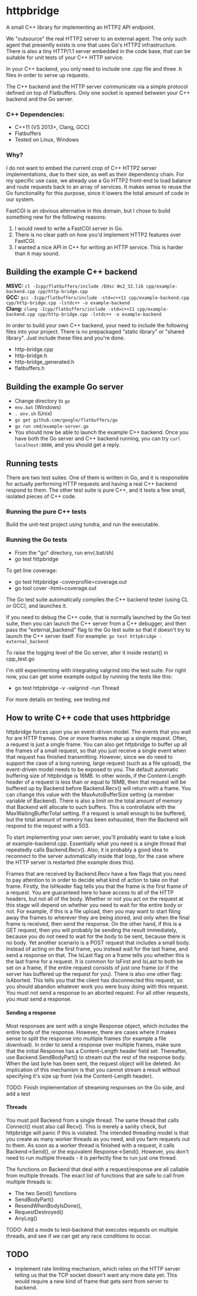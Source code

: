 # httpbridge
A small C++ library for implementing an HTTP2 API endpoint.

We "outsource" the real HTTP2 server to an external agent. The only such agent that presently exists is one that uses Go's HTTP2 infrastructure.
There is also a tiny HTTP/1.1 server embedded in the code base, that can be suitable for unit tests of your C++ HTTP service.

In your C++ backend, you only need to include one .cpp file and three .h files in order to serve up requests.

The C++ backend and the HTTP server communicate via a simple protocol defined on top of Flatbuffers. Only one socket is opened between
your C++ backend and the Go server.

### C++ Dependencies:

* C++11 (VS 2013+, Clang, GCC)
* Flatbuffers
* Tested on Linux, Windows

### Why?
I do not want to embed the current crop of C++ HTTP2 server implementations, due to their size, as well as their dependency chain.
For my specific use case, we already use a Go HTTP2 front-end to load balance and route requests back to an array of services. It makes sense to
reuse the Go functionality for this purpose, since it lowers the total amount of code in our system.

FastCGI is an obvious alternative in this domain, but I chose to build something new for the following reasons:

1. I would need to write a FastCGI server in Go.
2. There is no clear path on how you'd implement HTTP2 features over FastCGI.
3. I wanted a nice API in C++ for writing an HTTP service. This is harder than it may sound.

## Building the example C++ backend
__MSVC:__ `cl -Icpp/flatbuffers/include /EHsc Ws2_32.lib cpp/example-backend.cpp cpp/http-bridge.cpp`  
__GCC:__ `gcc -Icpp/flatbuffers/include -std=c++11 cpp/example-backend.cpp cpp/http-bridge.cpp -lstdc++ -o example-backend`  
__Clang:__ `clang -Icpp/flatbuffers/include -std=c++11 cpp/example-backend.cpp cpp/http-bridge.cpp -lstdc++ -o example-backend`  

In order to build your own C++ backend, your need to include the following files into your project. There is no prepackaged
"static library" or "shared library". Just include these files and you're done.

* http-bridge.cpp
* http-bridge.h
* http-bridge_generated.h
* flatbuffers.h

## Building the example Go server
* Change directory to `go`
* `env.bat` (Windows)
* `. env.sh` (Unix)
* `go get github.com/google/flatbuffers/go`
* `go run cmd/example-server.go`
* You should now be able to launch the example C++ backend. Once you have both the Go server and C++ backend running,
you can try `curl localhost:8080`, and you should get a reply.

## Running tests
There are two test suites. One of them is written in Go, and it is responsible for actually performing HTTP requests
and having a real C++ backend respond to them.
The other test suite is pure C++, and it tests a few small, isolated pieces of C++ code.

### Running the pure C++ tests
Build the unit-test project using tundra, and run the executable.

### Running the Go tests
* From the "go" directory, run env(.bat/sh)
* go test httpbridge

To get line coverage:

* go test httpbridge -coverprofile=coverage.out
* go tool cover -html=coverage.out

The Go test suite automatically compiles the C++ backend tester (using CL or GCC), and launches it.

If you need to debug the C++ code, that is normally launched by the Go test suite, then you can launch the C++ server
from a C++ debugger, and then pass the "external_backend" flag to the Go test suite so that it doesn't try to launch the C++ server itself.
For example: `go test httpbridge -external_backend`

To raise the logging level of the Go server, alter it inside restart() in cpp_test.go

I'm still experimenting with integrating valgrind into the test suite. For right now, you can get some example output by running the tests like this:
* go test httpbridge -v -valgrind -run Thread

For more details on testing, see testing.md

## How to write C++ code that uses httpbridge
httpbridge forces upon you an event-driven model. The events that you wait for are HTTP frames. One or more
frames make up a single request. Often, a request is just a single frame. You can also get httpbridge to
buffer up all the frames of a small request, so that you just receive a single event when that request
has finished transmitting. However, since we do need to support the case of a long running, large request
(such as a file upload), the event-driven model needs to be exposed to you. The default automatic buffering
size of httpbridge is 16MB. In other words, if the Content-Length header of a request is less than or equal
to 16MB, then that request will be buffered up by Backend before Backend.Recv() will return with a frame.
You can change this value with the MaxAutoBufferSize setting (a member variable of Backend). There is also
a limit on the total amount of memory that Backend will allocate to such buffers. This is controllable with
the MaxWaitingBufferTotal setting. If a request is small enough to be buffered, but the total amount of
memory has been exhausted, then the Backend will respond to the request with a 503.

To start implementing your own server, you'll probably want to take a look at example-backend.cpp.
Essentially what you need is a single thread that repeatedly calls Backend.Recv(). Also, it is probably
a good idea to reconnect to the server automatically inside that loop, for the case where the HTTP server
is restarted (the example does this).

Frames that are received by Backend.Recv have a few flags that you need to pay attention to in order to
decide what kind of action to take on that frame. Firstly, the IsHeader flag tells you that the frame
is the first frame of a request. You are guaranteed here to have access to all of the HTTP headers, but
not all of the body. Whether or not you act on the request at this stage will depend on whether you need
to wait for the entire body or not. For example, if this is a file upload, then you may want to start
filing away the frames to wherever they are being stored, and only when the final frame is received, then
send the response. On the other hand, if this is a GET request, then you will probably be sending the result
immediately, because you do not need to wait for the body to be sent, because there is no body. Yet another
scenario is a POST request that includes a small body. Instead of acting on the first frame, you instead
wait for the last frame, and send a response on that. The IsLast flag on a frame tells you whether this
is the last frame for a request. It is common for IsFirst and IsLast to both be set on a frame, if the entire
request consists of just one frame (or if the server has buffered up the request for you). There is also one
other flag: IsAborted. This tells you that the client has disconnected this request, so you should abandon
whatever work you were busy doing with this request. You must not send a response to an aborted request.
For all other requests, you must send a response.

#### Sending a response
Most responses are sent with a single Response object, which includes the entire body of the response.
However, there are cases where it makes sense to split the response into multiple frames (for example
a file download). In order to send a response over multiple frames, make sure that the initial Response
has a Content-Length header field set. Thereafter, use Backend.SendBodyPart() to stream out the rest
of the response body. When the last byte has been sent, the request object will be deleted. An implication
of this mechanism is that you cannot stream a result without specifying it's size up front (via the
Content-Length header).

TODO: Finish implementation of streaming responses on the Go side, and add a test

#### Threads
You must poll Backend from a single thread. The same thread that calls Connect() must also call
Recv(). This is merely a sanity check, but httpbridge will panic if this is violated. The intended
threading model is that you create as many worker threads as you need, and you farm requests
out to them. As soon as a worker thread is finished with a request, it calls Backend->Send(),
or the equivalent Response->Send(). However, you don't need to run multiple threads - it is perfectly
fine to run just one thread.

The functions on Backend that deal with a request/response are all callable from
multiple threads. The exact list of functions that are safe to call from multiple threads is:

* The two Send() functions
* SendBodyPart()
* ResendWhenBodyIsDone(),
* RequestDestroyed()
* AnyLog()

TODO: Add a mode to test-backend that executes requests on multiple threads, and see if we can
get any race conditions to occur.

## TODO
* Implement rate limiting mechanism, which relies on the HTTP server telling us that the TCP socket
doesn't want any more data yet. This would require a new kind of frame that gets sent from server
to backend.
